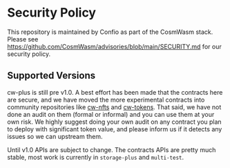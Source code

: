 # Security Policy

This repository is maintained by Confio as part of the CosmWasm stack.
Please see https://github.com/CosmWasm/advisories/blob/main/SECURITY.md
for our security policy.

## Supported Versions

cw-plus is still pre v1.0. A best effort has been made that the contracts here are secure, and we have moved the more
experimental contracts into community repositories like [cw-nfts](https://github.com/CosmWasm/cw-nfts) and
[cw-tokens](https://github.com/CosmWasm/cw-tokens). That said, we have not done an audit on them (formal or informal)
and you can use them at your own risk. We highly suggest doing your own audit on any contract you plan to deploy
with significant token value, and please inform us if it detects any issues so we can upstream them.

Until v1.0 APIs are subject to change. The contracts APIs are pretty much stable, most work is currently
in `storage-plus` and `multi-test`.
